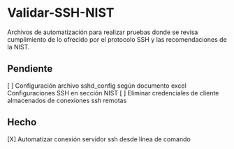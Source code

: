 # Validar-SSH-NIST
Archivos de automatización para realizar pruebas donde se revisa cumplimiento de lo ofrecido por el protocolo SSH y  las recomendaciones de la NIST.


## Pendiente
[ ] Configuración archivo sshd_config según documento excel Configuraciones SSH en sección NIST
[ ] Eliminar credenciales de cliente almacenados de conexiones ssh remotas

## Hecho
[X] Automatizar conexión servidor ssh desde línea de comando
